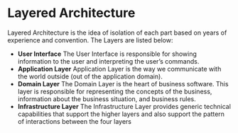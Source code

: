 # Layered Architecture
Layered Architecture is the idea of isolation of each part based on years of experience and convention. The Layers are listed below:

- **User Interface** The User Interface is responsible for showing information to the user and interpreting the user’s commands.
- **Application Layer** Application Layer is the way we communicate with the world outside (out of the application domain).
- **Domain Layer** The Domain Layer is the heart of business software. This layer is responsible for representing the concepts of the business, information about the business situation, and business rules.
- **Infrastructure Layer** The Infrastructure Layer provides generic technical capabilities that support the higher layers and also support the pattern of interactions between the four layers 